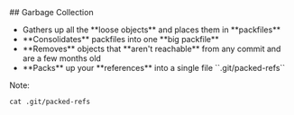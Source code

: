 <div class="title-icon" style="background-image: url(/course/assets/icons/gc.svg)"></div>
## Garbage Collection

- <div>Gathers up all the **loose objects** and places them in **packfiles**</div><!-- .element: class="fragment fade-up" -->
- <div>**Consolidates** packfiles into one **big packfile**</div><!-- .element: class="fragment fade-up" -->
- <div>**Removes** objects that **aren't reachable** from any commit and are a few months old</div><!-- .element: class="fragment fade-up" -->
- <div>**Packs** up your **references** into a single file ``.git/packed-refs``<!-- .element: class="code-highlight"--></div><!-- .element: class="fragment fade-up" -->

Note:
```
cat .git/packed-refs
```
